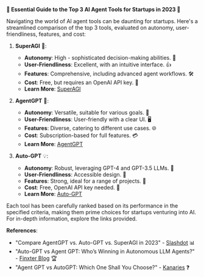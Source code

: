 **🌟 Essential Guide to the Top 3 AI Agent Tools for Startups in 2023 🌟**

Navigating the world of AI agent tools can be daunting for startups. Here's a streamlined comparison of the top 3 tools, evaluated on autonomy, user-friendliness, features, and cost:

1. **SuperAGI** 🚀:
   - **Autonomy**: High - sophisticated decision-making abilities. 🧠
   - **User-Friendliness**: Excellent, with an intuitive interface. 👍
   - **Features**: Comprehensive, including advanced agent workflows. 🛠️
   - **Cost**: Free, but requires an OpenAI API key. 💸
   - **Learn More**: [SuperAGI](https://superagi.com/)

2. **AgentGPT** 🤖:
   - **Autonomy**: Versatile, suitable for various goals. 🔁
   - **User-Friendliness**: User-friendly with a clear UI. 🖥️
   - **Features**: Diverse, catering to different use cases. 🌐
   - **Cost**: Subscription-based for full features. 💳
   - **Learn More**: [AgentGPT](https://agentgpt.reworkd.ai/)

3. **Auto-GPT** 💡:
   - **Autonomy**: Robust, leveraging GPT-4 and GPT-3.5 LLMs. 🤖
   - **User-Friendliness**: Accessible design. 🎨
   - **Features**: Strong, ideal for a range of projects. 🔧
   - **Cost**: Free, OpenAI API key needed. 🔑
   - **Learn More**: [Auto-GPT](https://agpt.co/)

Each tool has been carefully ranked based on its performance in the specified criteria, making them prime choices for startups venturing into AI. For in-depth information, explore the links provided.

**References**:
- "Compare AgentGPT vs. Auto-GPT vs. SuperAGI in 2023" - [Slashdot](https://slashdot.org/software/comparison/AgentGPT-vs-Auto-GPT-vs-SuperAGI/) 📊
- "Auto-GPT vs Agent GPT: Who’s Winning in Autonomous LLM Agents?" - [Finxter Blog](https://blog.finxter.com/auto-gpt-vs-agent-gpt-whos-winning-in-autonomous-llm-agents/) 🏆
- "Agent GPT vs AutoGPT: Which One Shall You Choose?" - [Kanaries](https://docs.kanaries.net/articles/agent-gpt-vs-autogpt) ❓
